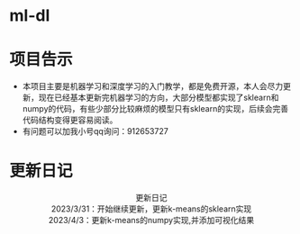 # ml-dl

# 项目告示

- 本项目主要是机器学习和深度学习的入门教学，都是免费开源，本人会尽力更新，现在已经基本更新完机器学习的方向，大部分模型都实现了sklearn和numpy的代码，有些少部分比较麻烦的模型只有sklearn的实现，后续会完善代码结构变得更容易阅读。
- 有问题可以加我小号qq询问：912653727

# 更新日记

<center>更新日记</center>

<center>2023/3/31：开始继续更新，更新k-means的sklearn实现</center>

<center>2023/4/3：更新k-means的numpy实现,并添加可视化结果</center>

